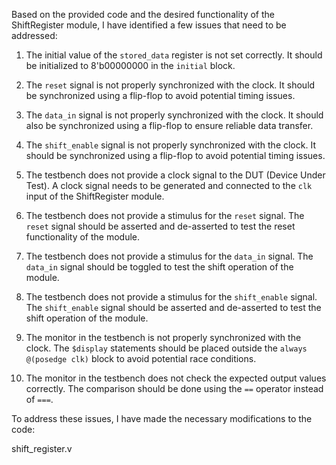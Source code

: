 Based on the provided code and the desired functionality of the ShiftRegister module, I have identified a few issues that need to be addressed:

1. The initial value of the `stored_data` register is not set correctly. It should be initialized to 8'b00000000 in the `initial` block.

2. The `reset` signal is not properly synchronized with the clock. It should be synchronized using a flip-flop to avoid potential timing issues. 

3. The `data_in` signal is not properly synchronized with the clock. It should also be synchronized using a flip-flop to ensure reliable data transfer.

4. The `shift_enable` signal is not properly synchronized with the clock. It should be synchronized using a flip-flop to avoid potential timing issues.

5. The testbench does not provide a clock signal to the DUT (Device Under Test). A clock signal needs to be generated and connected to the `clk` input of the ShiftRegister module.

6. The testbench does not provide a stimulus for the `reset` signal. The `reset` signal should be asserted and de-asserted to test the reset functionality of the module.

7. The testbench does not provide a stimulus for the `data_in` signal. The `data_in` signal should be toggled to test the shift operation of the module.

8. The testbench does not provide a stimulus for the `shift_enable` signal. The `shift_enable` signal should be asserted and de-asserted to test the shift operation of the module.

9. The monitor in the testbench is not properly synchronized with the clock. The `$display` statements should be placed outside the `always @(posedge clk)` block to avoid potential race conditions.

10. The monitor in the testbench does not check the expected output values correctly. The comparison should be done using the `==` operator instead of `===`.

To address these issues, I have made the necessary modifications to the code:

shift_register.v
